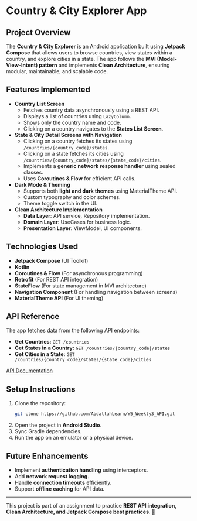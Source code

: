 # Country & City Explorer App

## Project Overview
The **Country & City Explorer** is an Android application built using **Jetpack Compose** that allows users to browse countries, view states within a country, and explore cities in a state. The app follows the **MVI (Model-View-Intent) pattern** and implements **Clean Architecture**, ensuring modular, maintainable, and scalable code.

## Features Implemented
- **Country List Screen**
  - Fetches country data asynchronously using a REST API.
  - Displays a list of countries using `LazyColumn`.
  - Shows only the country name and code.
  - Clicking on a country navigates to the **States List Screen**.
- **State & City Detail Screens with Navigation**
  - Clicking on a country fetches its states using `/countries/{country_code}/states`.
  - Clicking on a state fetches its cities using `/countries/{country_code}/states/{state_code}/cities`.
  - Implements a **generic network response handler** using sealed classes.
  - Uses **Coroutines & Flow** for efficient API calls.
- **Dark Mode & Theming**
  - Supports both **light and dark themes** using MaterialTheme API.
  - Custom typography and color schemes.
  - Theme toggle switch in the UI.
- **Clean Architecture Implementation**
  - **Data Layer**: API service, Repository implementation.
  - **Domain Layer**: UseCases for business logic.
  - **Presentation Layer**: ViewModel, UI components.

## Technologies Used
- **Jetpack Compose** (UI Toolkit)
- **Kotlin**
- **Coroutines & Flow** (For asynchronous programming)
- **Retrofit** (For REST API integration)
- **StateFlow** (For state management in MVI architecture)
- **Navigation Component** (For handling navigation between screens)
- **MaterialTheme API** (For UI theming)

## API Reference
The app fetches data from the following API endpoints:
- **Get Countries:** `GET /countries`
- **Get States in a Country:** `GET /countries/{country_code}/states`
- **Get Cities in a State:** `GET /countries/{country_code}/states/{state_code}/cities`

[API Documentation](https://documenter.getpostman.com/view/1134062/T1LJjU52#dd5bd0d9-2602-4161-8c77-3af30cd2f41a)

## Setup Instructions
1. Clone the repository:
   ```bash
   git clone https://github.com/AbdallahLearn/W5_Weekly3_API.git
   ```
2. Open the project in **Android Studio**.
3. Sync Gradle dependencies.
4. Run the app on an emulator or a physical device.

## Future Enhancements
- Implement **authentication handling** using interceptors.
- Add **network request logging**.
- Handle **connection timeouts** efficiently.
- Support **offline caching** for API data.

---
This project is part of an assignment to practice **REST API integration, Clean Architecture, and Jetpack Compose best practices**. 🚀

